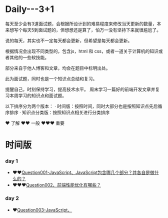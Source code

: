 # Daily---3+1

每天至少会有3道面试题，会根据所设计到的难易程度来修改当天更新的数量，本来想写个每天5到面试题的，但想想还是算了，怕万一没有坚持下来就很尴尬了。

说的每天，其实也不一定每天都会更新，但希望是每天都会更新。

根据情况会出现不同类型的，包含js，html 和 css，或者一道关于计算机的知识或者其他的一些软技能。

部分来自于他人博客和文章，均会在题目中标明出处。

此为面试题，同时也是一个知识点总结和复习。

提醒自己，时刻保持学习，提高技术水平。
周末学习一篇好的前端开发文章并复习本周学习的知识点和面试题。

以下排序分为两个版本：
· 时间版：按照时间，同时大部分也是按照知识点先后循序排序
· 知识点分类版：按照知识点相关进行分类排序

❤️ 了解
❤️❤️ 一般
❤️❤️❤️ 重要
# 时间版
###	day 1
- ❤️❤️[Question001-JavaScript、JavaScript包含哪几个部分？并各自是做什么的？](https://github.com/wangbinze/Daily---3and1/issues/1)
- ❤️❤️❤️[Question002、前端性能优化有哪些？](https://github.com/wangbinze/Daily---3and1/issues/2)

### day 2
- ❤️[Question003-JavaScript、<Script>元素有哪些属性？按照可能会使用的重要性进行排序](https://github.com/wangbinze/Daily---3and1/issues/3)
- ❤️[Question004-HTML、HTML是什么？](https://github.com/wangbinze/Daily---3and1/issues/4)
- ❤️❤️[Question005-CSS、CSS,sass,less,stylus](https://github.com/wangbinze/Daily---3and1/issues/5)
- ❤️❤️❤️[Question006-JavaScript、ES5和ES6中声明变量的方式和区别？](https://github.com/wangbinze/Daily---3and1/issues/6)
- ❤️❤️❤️[Question007-JavaScript、JS中有哪些数据类型？分别说明，并且如何判断？](https://github.com/wangbinze/Daily---3and1/issues/7)

### day 3
- ❤️❤️❤️[Question008-JavaScript、JS中常用的操作符有哪些？](https://github.com/wangbinze/Daily---3and1/issues/8)
- ❤️❤️❤️[Question009 -JavaScript、JS中常用的语句有哪些？](https://github.com/wangbinze/Daily---3and1/issues/9)
- ❤️❤️[Question010 -JavaScript、JS中原始值和引用值](https://github.com/wangbinze/Daily---3and1/issues/10)

### day 4
- ❤️❤️❤️[Question011 -JavaScript、JS中执行上下文与作用域](https://github.com/wangbinze/Daily---3and1/issues/11)
- ❤️❤️[Question012 -JavaScript、谈谈JS中的垃圾回收有哪几种？](https://github.com/wangbinze/Daily---3and1/issues/12)
- ❤️❤️❤️[Question013 -Vue、谈谈Vue的生命周期？](https://github.com/wangbinze/Daily---3and1/issues/13)
- ❤️❤️❤️[Question014 -React、谈谈React组件的生命周期？](https://github.com/wangbinze/Daily---3and1/issues/14)
- ❤️❤️[Question015 -谈谈React和Vue的相同之处和区别及使用场景？](https://github.com/wangbinze/Daily---3and1/issues/15)
- ❤️❤️❤️[Question016 -Vue、说说MVVM模式？](https://github.com/wangbinze/Daily---3and1/issues/16)
- ❤️❤️❤️[Question017 -Vue、v-if 和 v-show 的区别？](https://github.com/wangbinze/Daily---3and1/issues/17)
- ❤️❤️❤️[Question018 -Vue、Vue的双向数据绑定原理是什么？](https://github.com/wangbinze/Daily---3and1/issues/18)

### day5
- ❤️❤️[Question019 -JavaScript、JS中的基本引用类型有哪些，分别介绍一下](https://github.com/wangbinze/Daily---3and1/issues/19)

### day6
- ❤️❤️❤️[Question020 -JavaScript、JS中的集合引用类型有哪些，分别介绍一下](https://github.com/wangbinze/Daily---3and1/issues/20)

### day7
- ❤️❤️❤️[Question021 -JavaScript、客户端存储的几种方式，分别介绍一下](https://github.com/wangbinze/Daily---3and1/issues/21)
----------

# 知识点分类版
###  JavaScript
- ❤️❤️[Question001-JavaScript、JavaScript包含哪几个部分？并各自是做什么的？](https://github.com/wangbinze/Daily---3and1/issues/1)
- ❤️[Question003-JavaScript、<Script>元素有哪些属性？按照可能会使用的重要性进行排序](https://github.com/wangbinze/Daily---3and1/issues/3)
- ❤️❤️❤️[Question006-JavaScript、ES5和ES6中声明变量的方式和区别？](https://github.com/wangbinze/Daily---3and1/issues/6)
- ❤️❤️❤️[Question007-JavaScript、JS中有哪些数据类型？分别说明，并且如何判断？](https://github.com/wangbinze/Daily---3and1/issues/7)
- ❤️❤️❤️[Question008-JavaScript、JS中常用的操作符有哪些？](https://github.com/wangbinze/Daily---3and1/issues/8)
- ❤️❤️❤️[Question009 -JavaScript、JS中常用的语句有哪些？](https://github.com/wangbinze/Daily---3and1/issues/9)
- ❤️❤️[Question010 -JavaScript、JS中原始值和引用值](https://github.com/wangbinze/Daily---3and1/issues/10)
- ❤️❤️❤️[Question011 -JavaScript、JS中执行上下文与作用域](https://github.com/wangbinze/Daily---3and1/issues/11)
- ❤️❤️[Question012 -JavaScript、谈谈JS中的垃圾回收有哪几种？](https://github.com/wangbinze/Daily---3and1/issues/12)
- ❤️❤️[Question019 -JavaScript、JS中的基本引用类型有哪些，分别介绍一下](https://github.com/wangbinze/Daily---3and1/issues/19)
- ❤️❤️❤️[Question020 -JavaScript、JS中的集合引用类型有哪些，分别介绍一下](https://github.com/wangbinze/Daily---3and1/issues/20)
- ❤️❤️❤️[Question021 -JavaScript、客户端存储的几种方式，分别介绍一下](https://github.com/wangbinze/Daily---3and1/issues/21)
###  React
- ❤️❤️❤️[Question014 -React、谈谈React组件的生命周期？](https://github.com/wangbinze/Daily---3and1/issues/14)
- 
###  Vue
- ❤️❤️❤️[Question013 -Vue、谈谈Vue的生命周期？](https://github.com/wangbinze/Daily---3and1/issues/13)
- ❤️❤️❤️[Question016 -Vue、说说MVVM模式？](https://github.com/wangbinze/Daily---3and1/issues/16)
- ❤️❤️❤️[Question017 -Vue、v-if 和 v-show 的区别？](https://github.com/wangbinze/Daily---3and1/issues/17)
- ❤️❤️❤️[Question018 -Vue、Vue的双向数据绑定原理是什么？](https://github.com/wangbinze/Daily---3and1/issues/18)

###  CSS
- ❤️❤️[Question005-CSS、css,sass,less,stylus](https://github.com/wangbinze/Daily---3and1/issues/5)

###  HTML
- ❤️[Question004-HTML、HTML是什么？](https://github.com/wangbinze/Daily---3and1/issues/4)
- 
###  大杂烩
- ❤️❤️❤️[Question2、前端性能优化有哪些？](https://github.com/wangbinze/Daily---3and1/issues/2)
- ❤️❤️[Question015 -谈谈React和Vue的相同之处和区别及使用场景？](https://github.com/wangbinze/Daily---3and1/issues/15)
- ❤️❤️❤️[Question016 -使用Vue，那说说MVVM模式？](https://github.com/wangbinze/Daily---3and1/issues/16)

###  其余知识点或者心得什么的
